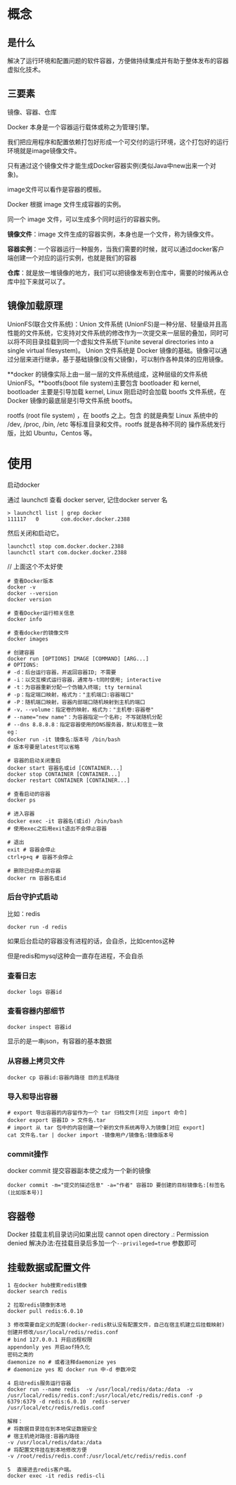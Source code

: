 # 概念

## 是什么

解决了运行环境和配置问题的软件容器，方便做持续集成并有助于整体发布的容器虚拟化技术。



## 三要素

镜像、容器、仓库

Docker 本身是一个容器运行载体或称之为管理引擎。

我们把应用程序和配置依赖打包好形成一个可交付的运行环境，这个打包好的运行环境就是image镜像文件。

只有通过这个镜像文件才能生成Docker容器实例(类似Java中new出来一个对象)。

image文件可以看作是容器的模板。

Docker 根据 image 文件生成容器的实例。

同一个 image 文件，可以生成多个同时运行的容器实例。 

**镜像文件**：image 文件生成的容器实例，本身也是一个文件，称为镜像文件。

**容器实例**：一个容器运行一种服务，当我们需要的时候，就可以通过docker客户端创建一个对应的运行实例，也就是我们的容器

**仓库**：就是放一堆镜像的地方，我们可以把镜像发布到仓库中，需要的时候再从仓库中拉下来就可以了。 

## 镜像加载原理

UnionFS(联合文件系统)：Union 文件系统 (UnionFS)是一种分层、轻量级并且高性能的文件系统，它支持对文件系统的修改作为一次提交来一层层的叠加，同时可以将不同目录挂载到同一个虚拟文件系统下(unite several directories into a single virtual filesystem)。 Union 文件系统是 Docker 镜像的基础。镜像可以通过分层来进行继承，基于基础镜像(没有父镜像)，可以制作各种具体的应用镜像。

**docker 的镜像实际上由一层一层的文件系统组成，这种层级的文件系统 UnionFS。**bootfs(boot file system)主要包含 bootloader 和 kernel, bootloader 主要是引导加载 kernel, Linux 刚启动时会加载 bootfs 文件系统，在 Docker 镜像的最底层是引导文件系统 bootfs。

rootfs (root file system) ，在 bootfs 之上。包含 的就是典型 Linux 系统中的 /dev, /proc, /bin, /etc 等标准目录和文件。rootfs 就是各种不同的 操作系统发行版，比如 Ubuntu，Centos 等。

# 使用

启动docker

通过 launchctl 查看 docker server, 记住docker server 名

```shell
> launchctl list | grep docker
111117   0       com.docker.docker.2388
```

然后关闭和启动它。

```shell
launchctl stop com.docker.docker.2388 
launchctl start com.docker.docker.2388
```

// 上面这个不太好使



```shell
# 查看Docker版本
docker -v
docker --version
docker version

# 查看Docker运行相关信息
docker info

# 查看docker的镜像文件
docker images

# 创建容器
docker run [OPTIONS] IMAGE [COMMAND] [ARG...]
# OPTIONS:
# -d：后台运行容器，并返回容器ID; 不需要
# -i：以交互模式运行容器，通常与-t同时使用; interactive
# -t：为容器重新分配一个伪输入终端; tty terminal
# -p：指定端口映射，格式为："主机端口:容器端口"
# -P：随机端口映射，容器内部端口随机映射到主机的端口
# -v，--volume：指定卷的映射，格式为："主机卷:容器卷"
# --name="new name"：为容器指定一个名称; 不写就随机分配
# --dns 8.8.8.8：指定容器使用的DNS服务器，默认和宿主一致
eg：
docker run -it 镜像名:版本号 /bin/bash
# 版本号要是latest可以省略

# 容器的启动关闭重启
docker start 容器名或id [CONTAINER...]
docker stop CONTAINER [CONTAINER...]
docker restart CONTAINER [CONTAINER...]

# 查看启动的容器
docker ps

# 进入容器
docker exec -it 容器名(或id) /bin/bash
# 使用exec之后用exit退出不会停止容器

# 退出
exit # 容器会停止
ctrl+p+q # 容器不会停止

# 删除已经停止的容器
docker rm 容器名或id
```

### 后台守护式启动

比如：redis

```shell
docker run -d redis
```

如果后台启动的容器没有进程的话，会自杀，比如centos这种

但是redis和mysql这种会一直存在进程，不会自杀

### 查看日志

```shell
docker logs 容器id
```

### 查看容器内部细节

```shell
docker inspect 容器id
```

显示的是一串json，有容器的基本数据

### 从容器上拷贝文件

```shell
docker cp 容器id:容器内路径 目的主机路径
```

### 导入和导出容器

```shell
# export 导出容器的内容留作为一个 tar 归档文件[对应 import 命令]
docker export 容器ID > 文件名.tar
# import 从 tar 包中的内容创建一个新的文件系统再导入为镜像[对应 export]
cat 文件名.tar | docker import -镜像用户/镜像名:镜像版本号
```

### commit操作

docker commit 提交容器副本使之成为一个新的镜像

```shell
docker commit -m="提交的描述信息" -a="作者" 容器ID 要创建的目标镜像名:[标签名(比如版本号)]
```



## 容器卷

Docker 挂载主机目录访问如果出现 cannot open directory .: Permission denied 解决办法:在挂载目录后多加一个`--privileged=true` 参数即可

## 挂载数据或配置文件

```shell
1 在docker hub搜索redis镜像
docker search redis

2 拉取redis镜像到本地
docker pull redis:6.0.10

3 修改需要自定义的配置(docker-redis默认没有配置文件，自己在宿主机建立后挂载映射)
创建并修改/usr/local/redis/redis.conf
# bind 127.0.0.1 开启远程权限
appendonly yes 开启aof持久化
密码之类的
daemonize no # 或者注释daemonize yes
# daemonize yes 和 docker run 中-d 参数冲突

4 启动redis服务运行容器
docker run --name redis  -v /usr/local/redis/data:/data  -v /usr/local/redis/redis.conf:/usr/local/etc/redis/redis.conf -p 6379:6379 -d redis:6.0.10  redis-server /usr/local/etc/redis/redis.conf 

解释： 
# 将数据目录挂在到本地保证数据安全
# 宿主机绝对路径:容器内路径
-v /usr/local/redis/data:/data  
# 将配置文件挂在到本地修改方便
-v /root/redis/redis.conf:/usr/local/etc/redis/redis.conf   
 
5  直接进去redis客户端。
docker exec -it redis redis-cli

```

